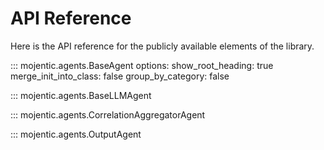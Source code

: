 # API Reference

Here is the API reference for the publicly available elements of the library.

::: mojentic.agents.BaseAgent
    options:
        show_root_heading: true
        merge_init_into_class: false
        group_by_category: false

::: mojentic.agents.BaseLLMAgent

::: mojentic.agents.CorrelationAggregatorAgent

::: mojentic.agents.OutputAgent

